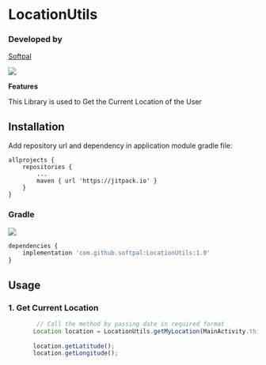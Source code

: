 # LocationUtils


### Developed by
[Softpal](https://www.github.com/softpal)

[![](https://jitpack.io/v/softpal/DateTimeUtils.svg)](https://jitpack.io/#softpal/DateTimeUtils)


**Features**

This Library is used to Get the Current Location of the User


## Installation

Add repository url and dependency in application module gradle file:
  
	allprojects {
		repositories {
			...
			maven { url 'https://jitpack.io' }
		}
	}
	
    
    
### Gradle
[![](https://jitpack.io/v/softpal/DateTimeUtils.svg)](https://jitpack.io/#softpal/DateTimeUtils)
```javascript
dependencies {
    implementation 'com.github.softpal:LocationUtils:1.0'
}
```


## Usage

### 1. Get Current Location

```javascript
        // Call the method by passing date in required format
       Location location = LocationUtils.getMyLocation(MainActivity.this);
       
       location.getLatitude();
       location.getLongitude();
```
